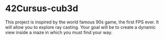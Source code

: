 # 42Cursus-cub3d
This project is inspired by the world famous 90s game, the first FPS ever. It will allow you to explore ray casting. Your goal will be to create a dynamic view inside a maze in which you must find your way.
